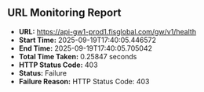 ## URL Monitoring Report

- **URL:** https://api-gw1-prod1.fisglobal.com/gw/v1/health
- **Start Time:** 2025-09-19T17:40:05.446572
- **End Time:** 2025-09-19T17:40:05.705042
- **Total Time Taken:** 0.25847 seconds
- **HTTP Status Code:** 403
- **Status:** Failure
- **Failure Reason:** HTTP Status Code: 403
